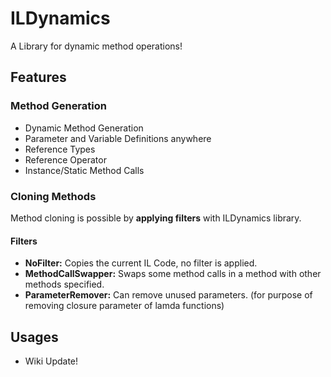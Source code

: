 # ILDynamics
A Library for dynamic method operations!

## Features

### Method Generation 
- Dynamic Method Generation
- Parameter and Variable Definitions anywhere 
- Reference Types
- Reference Operator
- Instance/Static Method Calls

### Cloning Methods
Method cloning is possible by **applying filters** with ILDynamics library. 
#### Filters
- **NoFilter:** Copies the current IL Code, no filter is applied.
- **MethodCallSwapper:** Swaps some method calls in a method with other methods specified.
- **ParameterRemover:** Can remove unused parameters. (for purpose of removing closure parameter of lamda functions)

## Usages
- Wiki Update!
